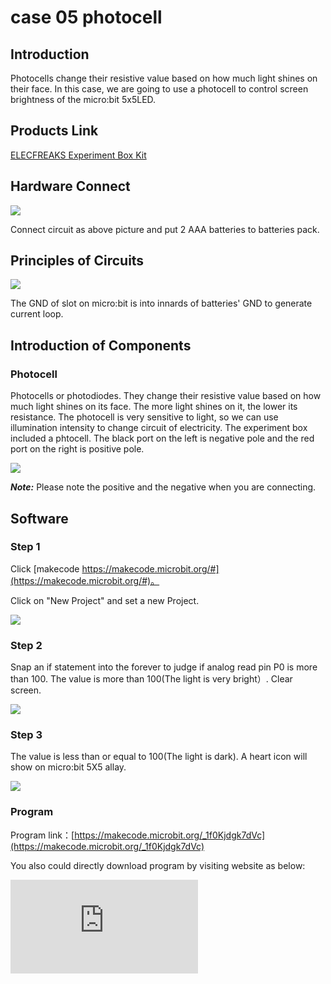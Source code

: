 ﻿# case 05 photocell

## Introduction ##

 Photocells change their resistive value based on how much light shines on their face. In this case, we are going to use a photocell to control screen brightness of the micro:bit 5x5LED.

## Products Link

[ELECFREAKS Experiment Box Kit](https://shop.elecfreaks.com/products/elecfreaks-experiment-box-kit-without-micro-bit-board?_pos=1&_sid=ac099db2f&_ss=r)

## Hardware Connect ##

![](https://wiki-media-ef.oss-cn-hongkong.aliyuncs.com/i18n/en/docusaurus-plugin-content-docs/current/microbit/circuit-design/microbit-experiment-box-kit/images/YlThssw.png)

 Connect circuit as above picture and put 2 AAA batteries to batteries pack.

## Principles of Circuits ##

![](https://wiki-media-ef.oss-cn-hongkong.aliyuncs.com/i18n/en/docusaurus-plugin-content-docs/current/microbit/circuit-design/microbit-experiment-box-kit/images/Baf6k1C.png)

 The GND of slot on micro:bit is into innards of batteries' GND to generate current loop.

## Introduction of Components ##

### Photocell ###
 Photocells or photodiodes. They change their resistive value based on how much light shines on its face. The more light shines on it, the lower its resistance. The photocell is very sensitive to light, so we can use illumination intensity to change circuit of electricity.
 The experiment box included a phtocell. The black port on the left is negative pole and the red port on the right is positive pole.

![](https://wiki-media-ef.oss-cn-hongkong.aliyuncs.com/i18n/en/docusaurus-plugin-content-docs/current/microbit/circuit-design/microbit-experiment-box-kit/images/E1kmQUI.jpg)

***Note:*** Please note the positive and the negative when you are connecting.

## Software

### Step 1

 Click [makecode https://makecode.microbit.org/#](https://makecode.microbit.org/#)。

 Click on "New Project" and set a new Project.

![](https://wiki-media-ef.oss-cn-hongkong.aliyuncs.com/i18n/en/docusaurus-plugin-content-docs/current/microbit/circuit-design/microbit-experiment-box-kit/images/t34k5Zb.png)

### Step 2

 Snap an if statement into the forever to judge if analog read pin P0 is more than 100.
 The value is more than 100(The light is very bright）.
 Clear screen.

![](https://wiki-media-ef.oss-cn-hongkong.aliyuncs.com/i18n/en/docusaurus-plugin-content-docs/current/microbit/circuit-design/microbit-experiment-box-kit/images/Ll1nPCC.png)

### Step 3

 The value is less than or equal to 100(The light is dark).
 A heart icon will show on micro:bit 5X5 allay.

![](https://wiki-media-ef.oss-cn-hongkong.aliyuncs.com/i18n/en/docusaurus-plugin-content-docs/current/microbit/circuit-design/microbit-experiment-box-kit/images/5WMWzWe.png)

### Program

 Program link：[https://makecode.microbit.org/_1f0Kjdgk7dVc](https://makecode.microbit.org/_1f0Kjdgk7dVc)

 You also could directly download program by visiting website as below:

<div
    style={{
        position: 'relative',
        paddingBottom: '60%',
        overflow: 'hidden',
    }}
>
    <iframe
        src="https://makecode.microbit.org/_1f0Kjdgk7dVc"
        frameborder="0"
        sandbox="allow-popups allow-forms allow-scripts allow-same-origin"
        style={{
            position: 'absolute',
            width: '100%',
            height: '100%',
        }}
    />
</div>


## Result

 When the light becomes dark, a heart icon shows.

![](https://wiki-media-ef.oss-cn-hongkong.aliyuncs.com/i18n/en/docusaurus-plugin-content-docs/current/microbit/circuit-design/microbit-experiment-box-kit/images/C577PsC.gif)

## Think



## Questions



## More Infromation
